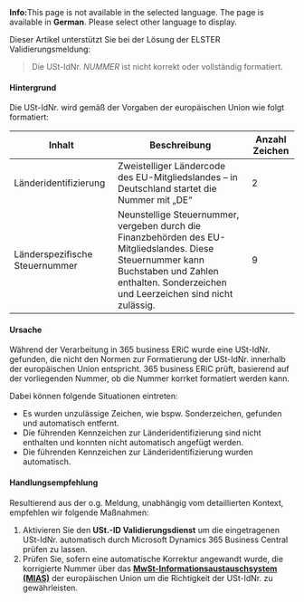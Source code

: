 <div class="alert alert-info">
    <i class="fa-solid fa-lightbulb"></i> <strong>Info:</strong>This page is not available in the selected language. The page is available in <b>German</b>. Please select other language to display.
</div>

Dieser Artikel unterstützt Sie bei der Lösung der ELSTER Validierungsmeldung:

> Die USt-IdNr. _NUMMER_ ist nicht korrekt oder vollständig formatiert.

#### Hintergrund

Die USt-IdNr. wird gemäß der Vorgaben der europäischen Union wie folgt formatiert:

| Inhalt | Beschreibung | Anzahl Zeichen |
| --- | --- | --- |
| Länderidentifizierung | Zweistelliger Ländercode des EU-Mitgliedslandes – in Deutschland startet die Nummer mit „DE“ | 2 |
| Länderspezifische Steuernummer | Neunstellige Steuernummer, vergeben durch die Finanzbehörden des EU-Mitgliedslandes. Diese Steuernummer kann Buchstaben und Zahlen enthalten. Sonderzeichen und Leerzeichen sind nicht zulässig. | 9 |

#### Ursache

Während der Verarbeitung in 365 business ERiC wurde eine USt-IdNr. gefunden, die nicht den Normen zur Formatierung der USt-IdNr. innerhalb der europäischen Union entspricht. 365 business ERiC prüft, basierend auf der vorliegenden Nummer, ob die Nummer korrket formatiert werden kann.

Dabei können folgende Situationen eintreten:

 - Es wurden unzulässige Zeichen, wie bspw. Sonderzeichen, gefunden und automatisch entfernt.
 - Die führenden Kennzeichen zur Länderidentifizierung sind nicht enthalten und konnten nicht automatisch angefügt werden.
 - Die führenden Kennzeichen zur Länderidentifizierung wurden automatisch.

#### Handlungsempfehlung

Resultierend aus der o.g. Meldung, unabhängig vom detaillierten Kontext, empfehlen wir folgende Maßnahmen:

 1. Aktivieren Sie den **USt.-ID Validierungsdienst** um die eingetragenen USt-IdNr. automatisch durch Microsoft Dynamics 365 Business Central prüfen zu lassen.
 2. Prüfen Sie, sofern eine automatische Korrektur angewandt wurde, die korrigierte Nummer über das [**MwSt-Informationsaustauschsystem (MIAS)**](https://ec.europa.eu/taxation_customs/vies/#/vat-validation) der europäischen Union um die Richtigkeit der USt-IdNr. zu gewährleisten.
